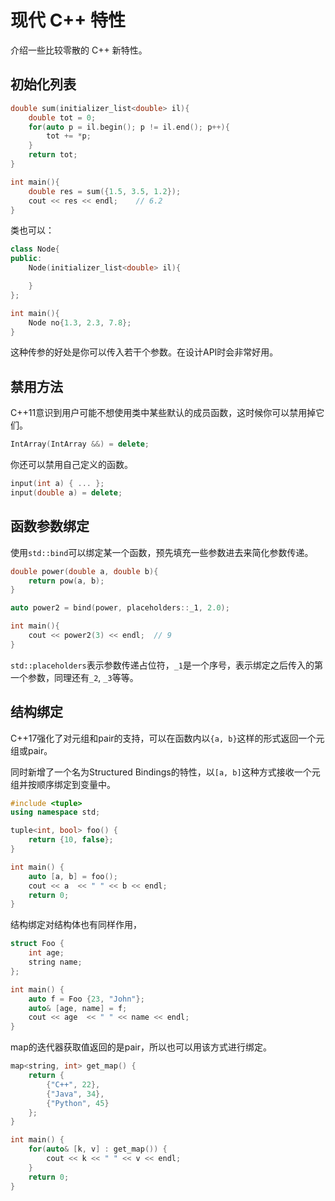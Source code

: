 # 现代 C++ 特性
介绍一些比较零散的 C++ 新特性。

## 初始化列表
```cpp
double sum(initializer_list<double> il){
    double tot = 0;
    for(auto p = il.begin(); p != il.end(); p++){
        tot += *p;
    }
    return tot;
}

int main(){
    double res = sum({1.5, 3.5, 1.2});
    cout << res << endl;    // 6.2
}
```
类也可以：
```cpp
class Node{
public:
    Node(initializer_list<double> il){

    }
};

int main(){
    Node no{1.3, 2.3, 7.8};
}
```
这种传参的好处是你可以传入若干个参数。在设计API时会非常好用。

## 禁用方法
C++11意识到用户可能不想使用类中某些默认的成员函数，这时候你可以禁用掉它们。
```cpp
IntArray(IntArray &&) = delete;
```
你还可以禁用自己定义的函数。
```cpp
input(int a) { ... };
input(double a) = delete;
```

## 函数参数绑定
使用`std::bind`可以绑定某一个函数，预先填充一些参数进去来简化参数传递。
```cpp
double power(double a, double b){
    return pow(a, b);
}

auto power2 = bind(power, placeholders::_1, 2.0);

int main(){
    cout << power2(3) << endl;  // 9
}
```
`std::placeholders`表示参数传递占位符，`_1`是一个序号，表示绑定之后传入的第一个参数，同理还有`_2`, `_3`等等。

## 结构绑定
C++17强化了对元组和pair的支持，可以在函数内以`{a, b}`这样的形式返回一个元组或pair。

同时新增了一个名为Structured Bindings的特性，以`[a, b]`这种方式接收一个元组并按顺序绑定到变量中。
```cpp
#include <tuple>
using namespace std;

tuple<int, bool> foo() {
    return {10, false};
}

int main() {
    auto [a, b] = foo();
    cout << a  << " " << b << endl;
    return 0;
}
```
结构绑定对结构体也有同样作用，
```cpp
struct Foo {
    int age;
    string name;
};

int main() {
    auto f = Foo {23, "John"};
    auto& [age, name] = f;
    cout << age  << " " << name << endl;
}
```
map的迭代器获取值返回的是pair，所以也可以用该方式进行绑定。
```cpp
map<string, int> get_map() {
    return {
        {"C++", 22},
        {"Java", 34},
        {"Python", 45}
    };
}

int main() {
    for(auto& [k, v] : get_map()) {
        cout << k << " " << v << endl;
    }
    return 0;
}
```